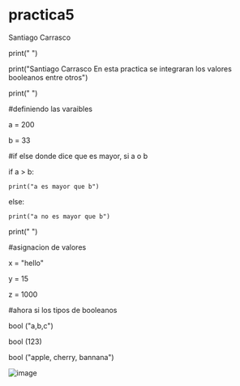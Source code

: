 # practica5
Santiago Carrasco

print(" ")

print("Santiago Carrasco En esta practica se integraran los valores booleanos entre otros")

print(" ")

#definiendo las varaibles

a = 200

b = 33



#if else donde dice que es mayor, si a o b

if a > b:

    print("a es mayor que b")
else:

    print("a no es mayor que b")
print(" ")

#asignacion de valores

x = "hello"

y = 15

z = 1000

#ahora si los tipos de booleanos


bool ("a,b,c")

bool (123)

bool ("apple, cherry, bannana")



![image](https://github.com/user-attachments/assets/b8662029-9cbd-4219-ac01-fd348bf99418)




